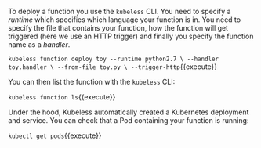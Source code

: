 To deploy a function you use the `kubeless` CLI. You need to specify a _runtime_ which specifies which language your function is in. You need to specify the file that contains your function, how the function will get triggered (here we use an HTTP trigger) and finally you specify the function name as a _handler_.

`kubeless function deploy toy --runtime python2.7 \
                              --handler toy.handler \
                              --from-file toy.py \
                              --trigger-http`{{execute}}

You can then list the function with the `kubeless` CLI:

`kubeless function ls`{{execute}}

Under the hood, Kubeless automatically created a Kubernetes deployment and service. You can check that a Pod containing your function is running:

`kubectl get pods`{{execute}}
